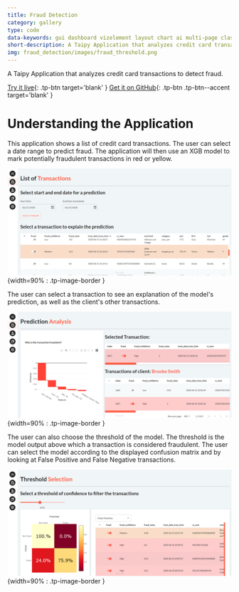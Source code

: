 ```yaml
---
title: Fraud Detection
category: gallery
type: code
data-keywords: gui dashboard vizelement layout chart ai multi-page classification
short-description: A Taipy Application that analyzes credit card transactions to detect fraud.
img: fraud_detection/images/fraud_threshold.png
---
```

A Taipy Application that analyzes credit card transactions to detect fraud.

[Try it live](https://fraud-detection.taipy.cloud/Transactions?null=){: .tp-btn target='blank' }
[Get it on GitHub](https://github.com/Avaiga/demo-fraud-detection){: .tp-btn .tp-btn--accent target='blank' }

# Understanding the Application

This application shows a list of credit card transactions. The user can select a date range to
predict fraud. The application will then use an XGB model to mark potentially fraudulent
transactions in red or yellow.

![List of Transactions Page](images/fraud_transactions.png){width=90% : .tp-image-border }

The user can select a transaction to see an explanation of the model's prediction, as well as the client's
other transactions.

![Prediction Explanation Page](images/fraud_explanation.png){width=90% : .tp-image-border }

The user can also choose the threshold of the model. The threshold is the model output
above which a transaction is considered fraudulent. The user can select the model according
to the displayed confusion matrix and by looking at False Positive and False Negative transactions.

![Threshold Selection Page](images/fraud_threshold.png){width=90% : .tp-image-border }
